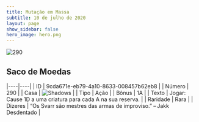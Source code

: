 ```yaml
---
title: Mutação em Massa
subtitle: 10 de julho de 2020
layout: page
show_sidebar: false
hero_image: hero.png
---
```


![290](https://cdn.keyforgegame.com/media/card_front/pt/479_290_W767567QC368_pt.png)

## Saco de Moedas

|----|----|
| ID | 9cda671e-eb79-4a10-8633-008457b62eb8 |
| Número | 290 |
| Casa | ![Shadows](https://archonarcana.com/images/thumb/e/ee/Shadows.png/22px-Shadows.png "Sombras") |
| Tipo | Ação |
| Bônus | 1A |
| Texto | Jogar: Cause 1D a uma criatura para cada A na sua reserva. |
| Raridade | Rara |
| Dizeres | “Os Svarr são mestres das armas de improviso.” – Jakk Desdentado |
